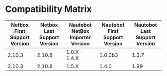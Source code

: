 # Compatibility Matrix

| Netbox First Support Version | Netbox Last Support Version | Nautobot NetBox Importer Version | Nautobot First Support Version | Nautobot Last Support Version |
| ---------------------------- | --------------------------- | -------------------------------- | ------------------------------ | ----------------------------- |
| 2.10.3                       | 2.10.8                      | 1.0.X - 1.4.X                    | 1.0.0b3                        | 1.3.7                         |
| 2.10.3                       | 2.10.8                      | 1.5.X                            | 1.4.0                          | 1.99                          |
